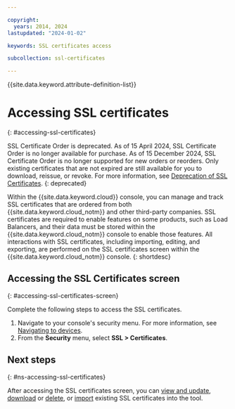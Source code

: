 ```yaml
---

copyright:
  years: 2014, 2024
lastupdated: "2024-01-02"

keywords: SSL certificates access

subcollection: ssl-certificates

---
```


{{site.data.keyword.attribute-definition-list}}

# Accessing SSL certificates
{: #accessing-ssl-certificates}

SSL Certificate Order is deprecated. As of 15 April 2024, SSL Certificate Order is no longer available for purchase. As of 15 December 2024,  SSL Certificate Order is no longer supported for new orders or reorders. Only existing certificates that are not expired are still available for you to download, reissue, or revoke. For more information, see [Deprecation of SSL Certificates](/docs/ssl-certificates?topic=ssl-certificates-deprecation).
{: deprecated}


Within the {{site.data.keyword.cloud}} console, you can manage and track SSL certificates that are ordered from both {{site.data.keyword.cloud_notm}} and other third-party companies. SSL certificates are required to enable features on some products, such as Load Balancers, and their data must be stored within the {{site.data.keyword.cloud_notm}} console to enable those features. All interactions with SSL certificates, including importing, editing, and exporting, are performed on the SSL certificates screen within the {{site.data.keyword.cloud_notm}} console.
{: shortdesc}

## Accessing the SSL Certificates screen
{: #accessing-ssl-certificates-screen}

Complete the following steps to access the SSL certificates.

1. Navigate to your console's security menu. For more information, see [Navigating to devices](/docs/ssl-certificates?topic=ssl-certificates-navigating-devices).
2. From the **Security** menu, select **SSL > Certificates**.

## Next steps
{: #ns-accessing-ssl-certificates}

After accessing the SSL certificates screen, you can [view and update](/docs/ssl-certificates?topic=ssl-certificates-viewing-and-updating-ssl-certificates#viewing-and-updating-ssl-certificates), [download](/docs/ssl-certificates?topic=ssl-certificates-downloading-ssl-certificate-details) or [delete](/docs/ssl-certificates?topic=ssl-certificates-deleting-ssl-certificates), or [import](/docs/ssl-certificates?topic=ssl-certificates-importing-ssl-certificates) existing SSL certificates into the tool.
